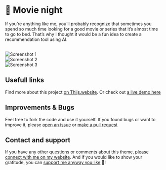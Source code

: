 # 🍿 Movie night

If you’re anything like me, you’ll probably recognize that sometimes you spend so much time looking for a good movie or series that it’s almost time to go to bed. That’s why I thought it would be a fun idea to create a recommendation tool using AI.

<br>

<img src="https://github.com/thimoens/movie_night/assets/images/screenshot1.png" alt="Screenshot 1" />

<br>

<img src="https://github.com/thimoens/movie_night/assets/images/screenshot2.png" alt="Screenshot 2" />

<br>

<img src="https://github.com/thimoens/movie_night/assets/images/screenshot3.png" alt="Screenshot 3" />

<br>

## Usefull links
Find more about this project [on Thijs.website](https://thijs.click/project-personalized-recommendations). Or check out [a live demo here](https://thijs.click/movie-night)

## Improvements & Bugs
Feel free to fork the code and use it yourself. If you found bugs or want to improve it, please [open an issue](https://github.com/thimoens/movie_night/issues) or [make a pull request](https://github.com/thimoens/movie_night/pulls)

## Contact and support
If you have any other questions or comments about this theme, [please connect with me on my website](https://thijs.website/). And if you would like to show your gratitude, you can [support me anyway you like](https://thijs.click/github-support) 🙏!

